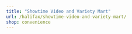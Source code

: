 ```yaml
---
title: "Showtime Video and Variety Mart"
url: /halifax/showtime-video-and-variety-mart/
shop: convenience
---
```

